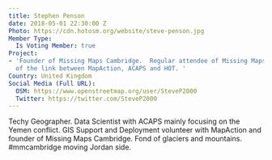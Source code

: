 ```yaml
---
title: Stephen Penson
date: 2018-05-01 22:30:00 Z
Photo: https://cdn.hotosm.org/website/steve-penson.jpg
Member Type:
  Is Voting Member: true
Project:
- 'Founder of Missing Maps Cambridge.  Regular attendee of Missing Maps London.  Part
  of the link between MapAction, ACAPS and HOT. '
Country: United Kingdom
Social Media (Full URL):
  OSM: https://www.openstreetmap.org/user/SteveP2000
  Twitter: https://twitter.com/SteveP2000
---
```


Techy Geographer. Data Scientist with ACAPS mainly focusing on the Yemen conflict.   GIS Support and Deployment volunteer with MapAction and founder of Missing Maps Cambridge.  Fond of glaciers and mountains. #mmcambridge moving Jordan side.